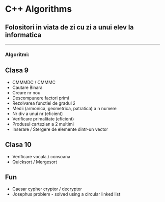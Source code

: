 # C++ Algorithms
## Folositori in viata de zi cu zi a unui elev la informatica
---
### Algoritmi:
## Clasa 9
- CMMMDC / CMMMC
- Cautare Binara
- Creare nr nou
- Descompunere factori primi
- Rezolvarea functiei de gradul 2
- Medii (armonica, geometrica, patratica) a n numere
- Nr div a unui nr (eficient)
- Verificare primalitate (eficient)
- Produsul cartezian a 2 multimi
- Inserare / Stergere de elemente dintr-un vector

## Clasa 10
- Verificare vocala / consoana
- Quicksort / Mergesort

## Fun
- Caesar cypher cryptor / decryptor
- Josephus problem - solved using a circular linked list
